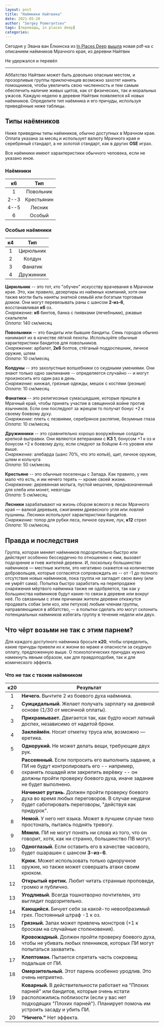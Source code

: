 ```yaml
---
layout: post
title: "Наёмники Найтвика"
date: 2021-05-20
author: "Sergey Pomerantsev"
tags: [переводы, in places deep]
categories:
---
```


Сегодня у Эвана ван Ёлкинска из [In Places Deep](https://www.patreon.com/InPlacesDeep) [вышла](https://www.patreon.com/posts/nightwick-51462516) новая pdf-ка с описанием наёмников Мрачного края, из деревни Найтвик

Не удержался и перевёл

---

Аббатство Найтвик может быть довольно опасным местом, и прозорливые группы приключенцев возможно захотят нанять помощников, чтобы увеличить свою численность и тем самым обеспечить наличие живых щитов, как от физических, так и моральных ужасов. Каждую неделю в деревне Найтвик появляется к4 новых наёмников. Определите тип наёмника и его причуды, используя приведённые ниже таблицы.

## Типы наёмников

Ниже приведены типы наёмников, обычно доступных в Мрачном крае. Оплата указана за месяц и использует валюту Мрачного края и серебряный стандарт, а не золотой стандарт, как в других **OSE** играх.

Все наёмники имеют характеристики обычного человека, если не указано иное.

### Наёмники

| **к6** | Тип |
|:-:|:-:|
| 1 | Повольник |
| 2--3 | Крестьянин |
| 4--5 | Лесник |
| 6 | Особый |

### Особые наёмники

| **к4** | Тип |
|:-:|:-:|
| 1 | Цирюльник |
| 2 | Колдун |
| 3 | Фанатик |
| 4 | Дружинник |

**Цирюльник** -- это тот, кто "обучен" искусству врачевания в Мрачном крае. Это, как правило, дезертиры из наёмных компаний, хотя они также могли быть наняты знатной семьёй или богатым торговым домом. Они могут перевязывать раны с шансом **2-из-6**, восстанавливая **к6** оз.  
*Снаряжение:* **к6** бинтов, банка с пиявками (лечебными), ржавые скальпели  
*Оплата:* 140 см/месяц

**Повольники** -- это бандиты или бывшие бандиты. Семь городов обычно нанимают их в качестве лёгкой пехоты. Используйте обычные характеристики бандитов для повольников.  
*Снаряжение:* арбалет, **2к6** болтов, стёганый поддоспешник, личное оружие, шлем  
*Оплата:* 10 см/месяц

**Колдуны** -- это захолустные волшебники со скудными умениями. Они знают только одно заклинание -- определяется случайно -- и могут произносить его один раз в день.  
*Снаряжение:* кинжал, грязные одежды, мешок с костями (резные)  
*Оплата:* 10 см/месяц

**Фанатики** -- это религиозные сумасшедшие, которые пришли в Мрачный край, чтобы принять участие в священной войне против язычников. Если они последуют за жрецом то получат бонус +2 к своему боевому духу.  
*Снаряжение:* плеть с лезвиями, серебряное распятие, безумные глаза  
*Оплата:* 10 см/месяц

**Дружинники** -- это сравнительно хорошо вооружённые солдаты крепкой выправки. Они являются ветеранами c **КЗ 1**, бонусом +1 к оз и бонусом +2 к боевому духу, если следуют за бойцом 4-го уровня или выше.  
*Снаряжение:* алебарда (шанс 70%, что это копьё), щит, личное оружие, шлем и кольчуга  
*Оплата:* 50 см/месяц

**Крестьяне** -- это обычные поселенцы с Запада. Как правило, у них мало что есть, и им нечего терять -- кроме своей жизни.  
*Снаряжение:* деревянная мотыга, пустой мешочек, предназначенный для хлеба или монет, невзгоды  
*Оплата:* 5 см/месяц

**Лесники** зарабатывают на жизнь сбором всякого в лесах Мрачного края — валкой деревьев, сжиганием древесного угля или ловлей пушнины. Лесники используют характеристики бандитов.  
*Снаряжение:* топор для рубки леса, личное оружие, лук, **к12** стрел  
*Оплата:* 10 см/месяц

## Правда и последствия

Группа, которая меняет наёмников подозрительно быстро или действует особенно бессердечно по отношению к ним, вызовет подозрение и гнев жителей деревни. И, поскольку большинство наёмников — местные жители, это негативно скажется на количестве добровольцев, которые согласятся сопровождать их -- от -1 до полного отсутствия новых наёмников, пока группа не загладит свою вину (или не умрёт сама). Попытка быстро заработать на перепродаже снаряжения мёртвого наёмника также не одобряется, так как у большинства наёмников будут какие-то связи в деревне или вокруг неё. По связанным с этим причинам жители деревни откажутся продавать собак (или коз, или петухов) любым членам группы, направляющимся в аббатство, -- а попытки сделать это могут склонить потенциальных наёмников избегать группу в течение недели или двух.

## Что чёрт возьми не так с этим парнем?

Для каждого доступного наёмника бросьте **к20**, чтобы определить, какие причуды привели их к жизни во мраке и опасности за скудную оплату, предложенную выше. О психологических причудах нужно намекнуть явным образом, как для правдоподобия, так и для комического эффекта.

### Что не так с твоим наёмником

| **к20** | Результат |
|:-:|-|
| 1 | **Ничего.** Вычтите 2 из боевого духа наёмника. |
| 2 | **Суицидальный.** Желает получать зарплату на дневной основе (1/30 от месячной оплаты). |
| 3 | **Прихрамывает.** Двигается так, как будто носит латный доспех, независимо от надетой брони. |
| 4 | **Заклеймён.** Носит отметку труса или, возможно — еретика. |
| 5 | **Однорукий.** Не может делать вещи, требующие двух рук. |
| 6 | **Рассеянный.** Если попросить его выполнить задание, а ПИ не будут контролировать его -- например, охранять лошадей или закрепить верёвку -- он должны пройти проверку боевого духа, иначе задание не будет выполнено. |
| 7 | **Начинает ругань.** Должен пройти проверку боевого духа во время любых переговоров. В случае неудачи будет саботировать переговоры, "действуя как придурок". |
| 8 | **Немой.** У него нет языка. Может в лучшем случае тихо простонать, пытаясь поднять тревогу. |
| 9 | **Мямля.** ПИ не могут понять ни слова из того, что он говорит, хотя, как ни странно, большинство ПВ могут. |
| 10 | **Одноглазый.** Если оставить его в качестве часового, будет ошарашен с шансом **3-из-6**. |
| 11 | **Крюк.** Может использовать только одноручное оружие, но также может совершать атаки своим крюком. |
| 12 | **Открытый еретик.** Любит читать странные проповеди, громко и публично. |
| 13 | **Угодливый.** Всегда тошнотворно почтителен, это выглядит подозрительно. |
| 14 | **Кающийся.** Бичует себя за какой-то невообразимый грех. Постоянный штраф -1 к оз. |
| 15 | **Грязный.** Запах может привлечь монстров (+1 к броскам на случайные столкновения). |
| 16 | **Кровожадный.** Должен пройти проверку боевого духа, чтобы не убивать любых пленников, которых ПИ могут попытаться захватить. |
| 17 | **Клептоман.** Пытается спрятать часть сокровищ подальше от ПИ. |
| 18 | **Омерзительный.** Этот парень особенно уродлив. Это очень неприятно. |
| 19 | **Коварный.** В действительности работает на "Плохих парней" или бандитов, которые очень кстати расположились поблизости (если у вас нет подходящих "Плохих парней"). Планирует помочь им устроить засаду и убить ПИ. |
| 20 | **"Ничего."** Нет эффекта. |
